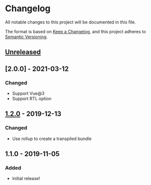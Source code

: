 # Changelog

All notable changes to this project will be documented in this file.

The format is based on [Keep a Changelog](https://keepachangelog.com/en/1.0.0/),
and this project adheres to [Semantic Versioning](https://semver.org/spec/v2.0.0.html).

## [Unreleased]

## [2.0.0] - 2021-03-12

### Changed

- Support Vue@3
- Support RTL option
  
## [1.2.0] - 2019-12-13

### Changed

- Use rollup to create a transpiled bundle

## 1.1.0 - 2019-11-05

### Added

- Initial release!

[unreleased]: https://github.com/fork/vue-roving-tabindex/compare/v1.2.0...HEAD
[1.2.0]: https://github.com/fork/vue-roving-tabindex/compare/v1.1.0...v1.2.0

